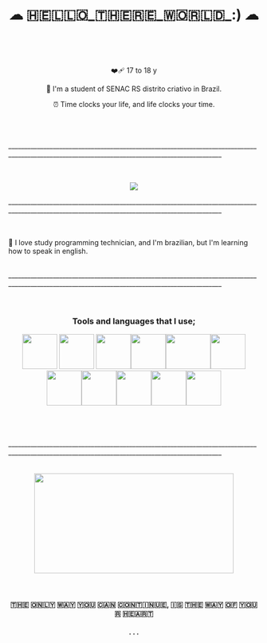 <h1 style="text-align: center;"> ☁ 🇭​🇪​🇱​🇱​🇴​_🇹​🇭​🇪​🇷​🇪​_🇼​🇴​🇷​🇱​🇩​_:) ☁ </h1>
<div id=biog>
<br>
<br>
<br>

<p align="center">❤️‍🩹 17 to 18 y</p>

<p align="center">📌 I'm a student of SENAC RS distrito criativo in Brazil.</p>

<p align="center">⏰ Time clocks your life, and life clocks your time. </p>
</div>
<br>
<br>
<br>
_________________________________________________________________________________________________________________________________________________
<br>
<br>
<br>
<p align="center">
<img src="https://i.pinimg.com/originals/16/03/fb/1603fb7077abb9093f4af305b4e5ce79.gif" >
</p>
_________________________________________________________________________________________________________________________________________________
<br>
<br>
<br>

<p>📓 I love study programming technician, and I'm brazilian, but I'm learning how to speak in english.</p>
<br>
_________________________________________________________________________________________________________________________________________________
<br>
<br>
<br>
<h3  align="center">
Tools and languages that I use;
</h3>
<div id="icons" style="float-left;" align="center">
<img src="https://cdn-icons-png.flaticon.com/512/919/919827.png" style="width: 70px; height:70px;"> <img src="https://cdn-icons-png.flaticon.com/512/919/919826.png" style="width: 70px; height:70px;"> <img src="https://cdn.iconscout.com/icon/free/png-256/free-python-logo-icon-download-in-svg-png-gif-file-formats--technology-social-media-vol-5-pack-logos-icons-3030224.png?f=webp&w=256" style="width: 70px; height:70px;"><img src="https://static.vecteezy.com/system/resources/previews/027/127/463/non_2x/javascript-logo-javascript-icon-transparent-free-png.png" style="width: 70px; height:70px;"><img src="https://upload.wikimedia.org/wikipedia/commons/thumb/0/0c/Blender_logo_no_text.svg/1200px-Blender_logo_no_text.svg.png" style="width: 90px; height:70px;"><img src="https://upload.wikimedia.org/wikipedia/commons/thumb/9/9a/Visual_Studio_Code_1.35_icon.svg/512px-Visual_Studio_Code_1.35_icon.svg.png" style="width: 70px; height:70px;"><img src="https://preview.redd.it/81nwobjayd181.png?width=512&format=png&auto=webp&s=027cac2b3ddd6f7b3f5e60a783706d1d0e8151ec" style="width: 70px; height:70px;"><img src="https://cdn-icons-png.flaticon.com/512/919/919836.png" style="width: 70px; height:70px;"><img src="https://cdn0.iconfinder.com/data/icons/logos-microsoft-office-365/128/Microsoft_Office-10-512.png" style="width: 70px; height:70px;"><img src="https://upload.wikimedia.org/wikipedia/commons/thumb/6/6b/WhatsApp.svg/2044px-WhatsApp.svg.png" style="width: 70px; height:70px;"><img src="https://cdn-1.webcatalog.io/catalog/portugol-webstudio/portugol-webstudio-icon-unplated.png?v=1714775521095" style="width: 70px; height:70px;">
</div>
<br>
<br>
<br>
<br>
_________________________________________________________________________________________________________________________________________________
<br>
<br>
<br>
<div id="nuvem" align="center">
<img src="https://static.vecteezy.com/system/resources/thumbnails/026/774/603/small/cloud-with-ai-generated-free-png.png" style="height:200px; width:400px;">
</div>
<br>
<br>
<div id="pontinhos" align="center">
<h4>🇹​🇭​🇪​ 🇴​🇳​🇱​🇾​ 🇼​🇦​🇾​ 🇾​🇴​🇺​ 🇨​🇦​🇳​ 🇨​🇴​🇳​🇹​🇮​🇳​🇺​🇪​, 🇮​🇸​ 🇹​🇭​🇪​ 🇼​🇦​🇾​ 🇴​🇫​ 🇾​🇴​🇺​🇷​ 🇭​🇪​🇦​🇷​🇹​</h4>
<h4>. . .</h4>
</div>

